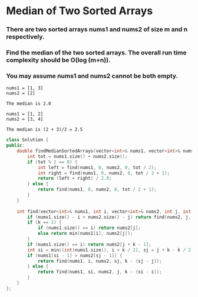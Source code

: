 # Median of Two Sorted Arrays

### There are two sorted arrays **nums1** and **nums2** of size m and n respectively.

### Find the median of the two sorted arrays. The overall run time complexity should be O(log (m+n)).

### You may assume **nums1** and **nums2** cannot be both empty.

```
nums1 = [1, 3]
nums2 = [2]

The median is 2.0
```



```
nums1 = [1, 2]
nums2 = [3, 4]

The median is (2 + 3)/2 = 2.5
```

```c++
class Solution {
public:
    double findMedianSortedArrays(vector<int>& nums1, vector<int>& nums2) {
        int tot = nums1.size() + nums2.size();
        if (tot % 2 == 0) {
            int left = find(nums1, 0, nums2, 0, tot / 2);
            int right = find(nums1, 0, nums2, 0, tot / 2 + 1);
            return (left + right) / 2.0;
        } else {
            return find(nums1, 0, nums2, 0, tot / 2 + 1);
        }
    }
    
    int find(vector<int>& nums1, int i, vector<int>& nums2, int j, int k) {
        if (nums1.size() - i > nums2.size() - j) return find(nums2, j, nums1, i, k);
        if (k == 1) {
            if (nums1.size() == i) return nums2[j];
            else return min(nums1[i], nums2[j]);
        }
        if (nums1.size() == i) return nums2[j + k - 1];
        int si = min((int)nums1.size(), i + k / 2), sj = j + k - k / 2;
        if (nums1[si - 1] > nums2[sj - 1]) {
            return find(nums1, i, nums2, sj, k - (sj - j));
        } else {
            return find(nums1, si, nums2, j, k - (si - i));
        }
    }
};
```

